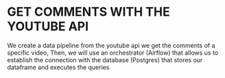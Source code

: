 # GET COMMENTS WITH THE YOUTUBE API

We create a data pipeline
from the youtube api we get the comments of a specific video,
Then, we will use an orchestrator (Airflow) that allows us to establish the connection with the database (Postgres) that stores our dataframe and executes the queries 